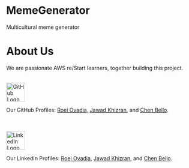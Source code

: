 # MemeGenerator
Multicultural meme generator

# About Us
We are passionate AWS re/Start learners, together building this project.
<br><br>

<img src="https://github.githubassets.com/assets/GitHub-Mark-ea2971cee799.png" alt="GitHub Logo" title="GitHub Logo" width="50" align="center"/>

Our GitHub Profiles: [Roei Ovadia](https://github.com/roee4643), [Jawad Khizran](https://github.com/Jawad-Khizran), and [Chen Bello](https://github.com/ChenBello).

<br><br>
<img src="https://content.linkedin.com/content/dam/me/business/en-us/amp/brand-site/v2/bg/LI-Bug.svg.original.svg" alt="LinkedIn Logo" title="LinkedIn Logo" width="50" align="center"/>

Our LinkedIn Profiles: [Roei Ovadia](https://www.linkedin.com/in/roei-ovadia-124467288), [Jawad Khizran](https://www.linkedin.com/in/jawad-khizran-94a0432a8), and [Chen Bello](https://www.linkedin.com/in/chen-bello-2253b71b9).
